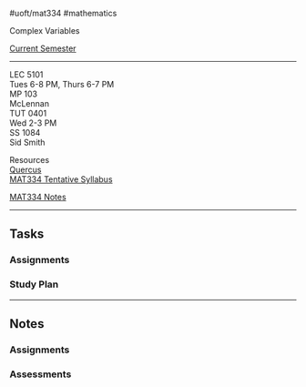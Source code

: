 #uoft/mat334 #mathematics 

Complex Variables

[Current Semester](Current%20Semester)

---
LEC 5101  
	Tues 6-8 PM, Thurs 6-7 PM  
	MP 103  
	McLennan  
TUT 0401  
	Wed 2-3 PM  
	SS 1084  
	Sid Smith

Resources  
	[Quercus](https://q.utoronto.ca/courses/381938)  
	[MAT334 Tentative Syllabus](attachments/MAT334%20Tentative%20Syllabus.pdf)

[MAT334 Notes](MAT334%20Notes/MAT334%20Notes.md)

---

## Tasks
### Assignments

### Study Plan



---
## Notes
### Assignments


### Assessments